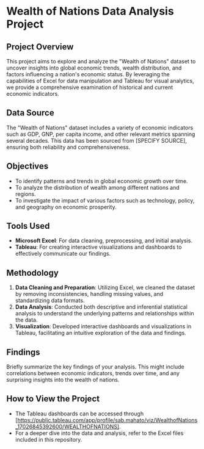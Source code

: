 # Wealth of Nations Data Analysis Project

## Project Overview
This project aims to explore and analyze the "Wealth of Nations" dataset to uncover insights into global economic trends, wealth distribution, and factors influencing a nation's economic status. By leveraging the capabilities of Excel for data manipulation and Tableau for visual analytics, we provide a comprehensive examination of historical and current economic indicators.

## Data Source
The "Wealth of Nations" dataset includes a variety of economic indicators such as GDP, GNP, per capita income, and other relevant metrics spanning several decades. This data has been sourced from [SPECIFY SOURCE], ensuring both reliability and comprehensiveness.

## Objectives
- To identify patterns and trends in global economic growth over time.
- To analyze the distribution of wealth among different nations and regions.
- To investigate the impact of various factors such as technology, policy, and geography on economic prosperity.

## Tools Used
- **Microsoft Excel**: For data cleaning, preprocessing, and initial analysis.
- **Tableau**: For creating interactive visualizations and dashboards to effectively communicate our findings.

## Methodology
1. **Data Cleaning and Preparation**: Utilizing Excel, we cleaned the dataset by removing inconsistencies, handling missing values, and standardizing data formats.
2. **Data Analysis**: Conducted both descriptive and inferential statistical analysis to understand the underlying patterns and relationships within the data.
3. **Visualization**: Developed interactive dashboards and visualizations in Tableau, facilitating an intuitive exploration of the data and findings.

## Findings
Briefly summarize the key findings of your analysis. This might include correlations between economic indicators, trends over time, and any surprising insights into the wealth of nations.

## How to View the Project
- The Tableau dashboards can be accessed through [https://public.tableau.com/app/profile/sab.mahato/viz/WealthofNations_17026845392600/WEALTHOFNATIONS].
- For a deeper dive into the data and analysis, refer to the Excel files included in this repository.



